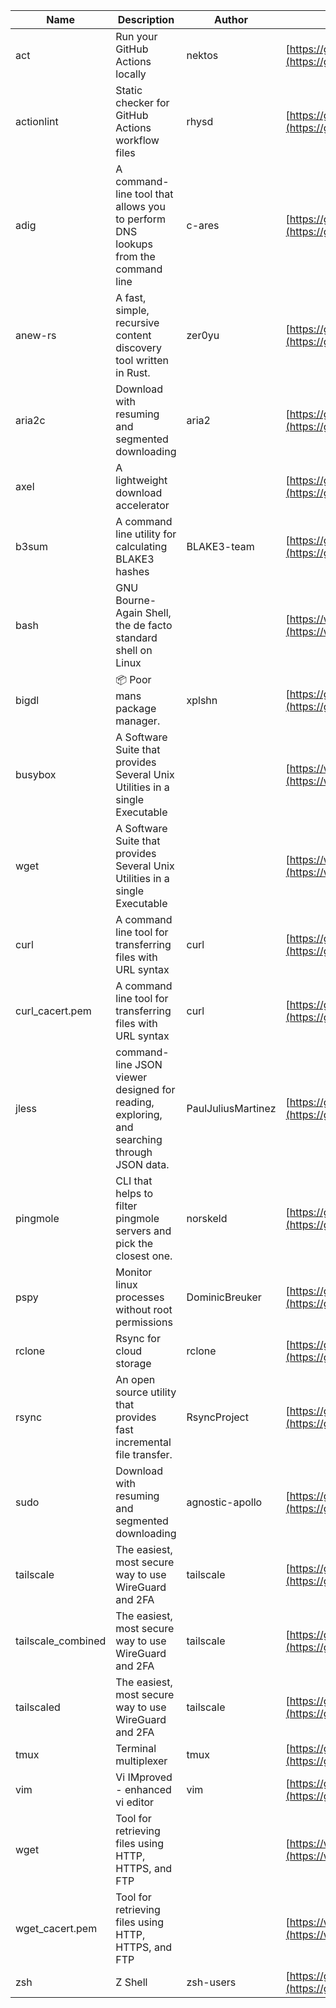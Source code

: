 | Name | Description | Author | WebURL | Repository | Stars | Version | Updated | Size | SHA256SUM | B3SUM | Source | Language | License |
| ---- | ----------- | ------ | ------ | ---------- | ----- | ------- | ------- | ---- | --- | ------|------ | -------- | ------- |
| act | Run your GitHub Actions locally | nektos | [https://github.com/nektos/act](https://github.com/nektos/act) | [https://github.com/nektos/act](https://github.com/nektos/act) | 52224 | v0.2.64 | 2024-07-11T14:29:34Z |  | e405ae63c997be75c9cfedd740ce1199330cc38ffee2f525220d15efcbd8aeee | fd4c957473851ebbb3da65314749318bbe5a639ccaa448e201c0c38f0a041877 | https://bin.ajam.dev/arm64_v8a_Android/act | Go | MIT License |
| actionlint | Static checker for GitHub Actions workflow files | rhysd | [https://github.com/rhysd/actionlint](https://github.com/rhysd/actionlint) | [https://github.com/rhysd/actionlint](https://github.com/rhysd/actionlint) | 2575 | v1.7.1 | 2024-07-02T09:12:41Z |  | 0a8c17b2b3208f327d5b0cd9c94910312f223f58905eba8a664f89bc28c493cd | cbab1cc80aaa8066aabb9d01534dc1d34cba475e6cb3679d520b8f98fbcb6d8e | https://bin.ajam.dev/arm64_v8a_Android/actionlint | Go | MIT License |
| adig | A command-line tool that allows you to perform DNS lookups from the command line | c-ares | [https://github.com/c-ares/c-ares](https://github.com/c-ares/c-ares) | [https://github.com/c-ares/c-ares](https://github.com/c-ares/c-ares) | 1806 | v1.32.1 | 2024-07-10T13:02:03Z |  | 8841875037cc939f1987e7533aa542c0dfadcfee5b85db6582f9bf05c2d2069d | 4e5b8e492df672c417323e49ee8d34e70c8af51b4b3b92f0403f9d05652d9994 | https://bin.ajam.dev/arm64_v8a_Android/adig | C | MIT License |
| anew-rs | A fast, simple, recursive content discovery tool written in Rust. | zer0yu | [https://github.com/zer0yu/anew](https://github.com/zer0yu/anew) | [https://github.com/zer0yu/anew](https://github.com/zer0yu/anew) | 12 | v0.1.0 | 2024-05-08T12:29:15Z |  | 4398ef8f62aaff8169bae9ee6c86e1ac35191b4f1bd5464ea7c95aec8c33598d | 41c00fbad0a78bebc8700edfbd5cec1b6c49f8b9d44ce39e5d17393a7ac5ae6d | https://bin.ajam.dev/arm64_v8a_Android/anew-rs | Rust | MIT License |
| aria2c | Download with resuming and segmented downloading | aria2 | [https://github.com/aria2/aria2](https://github.com/aria2/aria2) | [https://github.com/aria2/aria2](https://github.com/aria2/aria2) | 34194 | release-1.37.0 | 2024-06-30T12:47:39Z |  | 87fe9c669ca80a411364c3a3f94bbbc7ae4f0d06e7150d56f6fa63a8b9894fc5 | 1488402fda590685015d91cc25e08f424be59320f9162b15036447eab37eac2f | https://bin.ajam.dev/arm64_v8a_Android/aria2c | C++ | GNU General Public License v2.0 |
| axel | A lightweight download accelerator |  | [https://github.com/axel/axel](https://github.com/axel/axel) | [https://github.com/axel/axel](https://github.com/axel/axel) |  |  |  |  | 0fa350dce2be93e91a5502fdc97c3411811a00a1601cb65dc8a3bec906c00d04 | 9ac4517618a8c7f057ec37ad91424ee95ce15209319541501b09ac4b7fb533ee | https://bin.ajam.dev/arm64_v8a_Android/axel |  |  |
| b3sum | A command line utility for calculating BLAKE3 hashes | BLAKE3-team | [https://github.com/BLAKE3-team/BLAKE3](https://github.com/BLAKE3-team/BLAKE3) | [https://github.com/BLAKE3-team/BLAKE3](https://github.com/BLAKE3-team/BLAKE3) | 4939 | 1.5.1 | 2024-07-11T19:21:06Z |  | 244584dfb2f9a36e51ff1e85a31d2fd56c1085918e171346c91d7518552d4dca | 6dbae4bb2a7b853915867e345576bc8287cf89a5ccac85e23afc1e54164ee9b5 | https://bin.ajam.dev/arm64_v8a_Android/b3sum | Assembly | Apache License 2.0 |
| bash | GNU Bourne-Again Shell, the de facto standard shell on Linux |  | [https://www.bash.ws/](https://www.bash.ws/) | []() |  |  |  |  | e32e3771844a60684333e8365abaf29bd5725fe2ee57f91a8f18e4de2c42b588 | 0f549a7937ff3a6cb473e40f14ac4eb9927ccfe82e30f3d5b1a15d8e07833fbf | https://bin.ajam.dev/arm64_v8a_Android/bash |  |  |
| bigdl | 📦 Poor mans package manager. | xplshn | [https://github.com/xplshn/bigdl](https://github.com/xplshn/bigdl) | [https://github.com/xplshn/bigdl](https://github.com/xplshn/bigdl) | 8 | 1.6.9 | 2024-07-11T17:00:59Z |  | c5047fc6877fbcfff8d23f40fb31bf3fc996ddc9bda4a52d8184682d64c23271 | deff3968b1715730ad2a8debbcf54b082495f4262abc057dc42adf25fb6b2ca0 | https://bin.ajam.dev/arm64_v8a_Android/bigdl | Go | Other |
| busybox | A Software Suite that provides Several Unix Utilities in a single Executable |  | [https://www.busybox.net/](https://www.busybox.net/) | []() |  |  |  |  | 5dfd13f45846960aa9fbe11557e7ae38afecd656077048cb7f6c1065fdd64444 | 52e1652b9ed45b2852b123a43c7ee6f094e242963c099411e35d9c6f3279e199 | https://bin.ajam.dev/arm64_v8a_Android/busybox |  |  |
| wget | A Software Suite that provides Several Unix Utilities in a single Executable |  | [https://www.busybox.net/](https://www.busybox.net/) | []() |  |  |  |  | ed40ba598dfa2f84d0abac2ad37a65b4ad7cedb1be841d684041076ad545475b | d931aaa89267558367d24726805e7110b71ebb476d6852cdda1d71bf5bb455cf | https://bin.ajam.dev/arm64_v8a_Android/wget |  |  |
| curl | A command line tool for transferring files with URL syntax | curl | [https://github.com/curl/curl](https://github.com/curl/curl) | [https://github.com/curl/curl](https://github.com/curl/curl) | 34842 | curl-8_8_0 | 2024-07-11T21:09:52Z |  | 9c4aa5a09c7086e04813aa991ad996ef6b8968ae4c7556ba7a0467ea0497a6ab | 6d0555aeb5ca558f5226d5979ee2a5cacb71e20660645f7392e9beebfa0f7687 | https://bin.ajam.dev/arm64_v8a_Android/curl | C | Other |
| curl_cacert.pem | A command line tool for transferring files with URL syntax | curl | [https://github.com/curl/curl](https://github.com/curl/curl) | [https://github.com/curl/curl](https://github.com/curl/curl) | 34842 | curl-8_8_0 | 2024-07-11T21:09:52Z |  | 1bf458412568e134a4514f5e170a328d11091e071c7110955c9884ed87972ac9 | d0993af134271f1511e1b5f01a2bfe216d4bf22d8c5d0f9cd60f9f6b9626d65e | https://bin.ajam.dev/arm64_v8a_Android/curl_cacert.pem | C | Other |
| jless | command-line JSON viewer designed for reading, exploring, and searching through JSON data. | PaulJuliusMartinez | [https://github.com/PaulJuliusMartinez/jless](https://github.com/PaulJuliusMartinez/jless) | [https://github.com/PaulJuliusMartinez/jless](https://github.com/PaulJuliusMartinez/jless) | 4612 | v0.9.0 | 2024-06-01T20:34:10Z |  | 23718272c685d8f0d085e22aaefb39acae91d95936011e8c8512443c9d140796 | 90d9e869047e75d2b8be16ffd3e0bcf8942704be311cbcf5c963d2573a66270d | https://bin.ajam.dev/arm64_v8a_Android/jless | Rust | MIT License |
| pingmole | CLI that helps to filter pingmole servers and pick the closest one. | norskeld | [https://github.com/norskeld/pingmole](https://github.com/norskeld/pingmole) | [https://github.com/norskeld/pingmole](https://github.com/norskeld/pingmole) | 4 |  | 2024-04-16T11:28:34Z |  | d100ec79314586f271d0cff170eee8c1018ba81ad7820840558854cd190c94b6 | c867315bd673cf93077c963359f97d91b8a2e3c267a28dff86560886c94d88c5 | https://bin.ajam.dev/arm64_v8a_Android/pingmole | Rust | MIT License |
| pspy | Monitor linux processes without root permissions | DominicBreuker | [https://github.com/DominicBreuker/pspy](https://github.com/DominicBreuker/pspy) | [https://github.com/DominicBreuker/pspy](https://github.com/DominicBreuker/pspy) | 4746 | v1.2.1 | 2023-01-17T21:09:22Z |  | bb1352910c94134dd84e6acc1db03d3fd6ba4b72feec9bfe3a86b1f4dd32fbc8 | e59533ce3537473836963b0b2ef78ff3f150df3a4da282edfc3ad2ae6097efc5 | https://bin.ajam.dev/arm64_v8a_Android/pspy | Go | GNU General Public License v3.0 |
| rclone | Rsync for cloud storage | rclone | [https://github.com/rclone/rclone](https://github.com/rclone/rclone) | [https://github.com/rclone/rclone](https://github.com/rclone/rclone) | 45070 | v1.67.0 | 2024-07-10T14:44:43Z |  | dc308509d22d57bb190d3ec8921f432fa6322a7118035f7be734eac4f03a690b | 68ef630fccc072c29a11832d04cac23da135bc6dcca8fe7c81dcd773b4550157 | https://bin.ajam.dev/arm64_v8a_Android/rclone | Go | MIT License |
| rsync | An open source utility that provides fast incremental file transfer. | RsyncProject | [https://github.com/WayneD/rsync](https://github.com/WayneD/rsync) | [https://github.com/WayneD/rsync](https://github.com/WayneD/rsync) | 2514 | v3.3.0 | 2024-07-06T04:30:43Z |  | fcb386bd955ae68829b8d72b48d7c207bd825a20fa242154a442d2788e10ec56 | 7eb41272790f514550f1bb741a44a0f858e811b2706973b32a3b725d4cb4514e | https://bin.ajam.dev/arm64_v8a_Android/rsync | C | Other |
| sudo | Download with resuming and segmented downloading | agnostic-apollo | [https://github.com/agnostic-apollo/sudo](https://github.com/agnostic-apollo/sudo) | [https://github.com/agnostic-apollo/sudo](https://github.com/agnostic-apollo/sudo) | 82 | v0.2.0 | 2021-04-10T21:03:10Z |  | 9e56787b3ca489a9eb9e3a64f54944aa92c728d18576972ef7ef6bb10ca6462c | 261a7ec6cf5ed2fbc82f8128f2583eda7faeb8939b9e08143046f0b046e504ae | https://bin.ajam.dev/arm64_v8a_Android/sudo | Shell | MIT License |
| tailscale | The easiest, most secure way to use WireGuard and 2FA | tailscale | [https://github.com/tailscale/tailscale](https://github.com/tailscale/tailscale) | [https://github.com/tailscale/tailscale](https://github.com/tailscale/tailscale) | 17607 | v1.68.2 | 2024-07-11T20:57:19Z |  | 85d64dd1a3493210800071ae5b377480b479daff9a0b0f7448fc5889419e407f | 8c4449333600ec2b695113f3c13715fb164336a25ce1ce0dfe0315ae6474a262 | https://bin.ajam.dev/arm64_v8a_Android/tailscale | Go | BSD 3-Clause New or Revised License |
| tailscale_combined | The easiest, most secure way to use WireGuard and 2FA | tailscale | [https://github.com/tailscale/tailscale](https://github.com/tailscale/tailscale) | [https://github.com/tailscale/tailscale](https://github.com/tailscale/tailscale) | 17607 | v1.68.2 | 2024-07-11T20:57:19Z |  | 3c364ce5c08090f9f0d7511c2c8266c556d7b576700721b842ec735617d483d9 | 57a09e13f57db0650c060f22991d5518a40ec739a377171477921b4498b1c521 | https://bin.ajam.dev/arm64_v8a_Android/tailscale_combined | Go | BSD 3-Clause New or Revised License |
| tailscaled | The easiest, most secure way to use WireGuard and 2FA | tailscale | [https://github.com/tailscale/tailscale](https://github.com/tailscale/tailscale) | [https://github.com/tailscale/tailscale](https://github.com/tailscale/tailscale) | 17607 | v1.68.2 | 2024-07-11T20:57:19Z |  | 0957b365ce87dde24f726d48346f6ca89e345cf8bad21122547408a8e00ad047 | c84d966c4e173afe3a2e9400d2e75d80b9c6826089d4cec74433e7da63c20085 | https://bin.ajam.dev/arm64_v8a_Android/tailscaled | Go | BSD 3-Clause New or Revised License |
| tmux | Terminal multiplexer | tmux | [https://github.com/tmux/tmux](https://github.com/tmux/tmux) | [https://github.com/tmux/tmux](https://github.com/tmux/tmux) | 33801 | 3.4 | 2024-07-11T19:30:50Z |  | ecb58d647cd2c4940b2152523efa6ebabd896f7bc776b4f5de9000ebc348ba59 | ea4bf3c57066a4b2b1fbfc3ccd53811ecdf96f786cb979315f15e16202f9698d | https://bin.ajam.dev/arm64_v8a_Android/tmux | C | Other |
| vim | Vi IMproved - enhanced vi editor | vim | [https://github.com/vim/vim](https://github.com/vim/vim) | [https://github.com/vim/vim](https://github.com/vim/vim) | 35597 | v9.1.0568 | 2024-07-11T20:52:38Z |  | f29af13d962be8bf5b5cf4866497c6f8156669e43332a8401491a2547dd48a90 | 426b8f4fbbaa3c93698129e223905475dc0ff2f44c6138e81192b0eda06f3524 | https://bin.ajam.dev/arm64_v8a_Android/vim | Vim Script | Vim License |
| wget | Tool for retrieving files using HTTP, HTTPS, and FTP |  | [https://www.gnu.org/software/wget/](https://www.gnu.org/software/wget/) | []() |  |  |  |  | ed40ba598dfa2f84d0abac2ad37a65b4ad7cedb1be841d684041076ad545475b | d931aaa89267558367d24726805e7110b71ebb476d6852cdda1d71bf5bb455cf | https://bin.ajam.dev/arm64_v8a_Android/wget |  |  |
| wget_cacert.pem | Tool for retrieving files using HTTP, HTTPS, and FTP |  | [https://www.gnu.org/software/wget/](https://www.gnu.org/software/wget/) | []() |  |  |  |  | 1bf458412568e134a4514f5e170a328d11091e071c7110955c9884ed87972ac9 | d0993af134271f1511e1b5f01a2bfe216d4bf22d8c5d0f9cd60f9f6b9626d65e | https://bin.ajam.dev/arm64_v8a_Android/wget_cacert.pem |  |  |
| zsh | Z Shell | zsh-users | [https://github.com/zsh-users/zsh](https://github.com/zsh-users/zsh) | [https://github.com/zsh-users/zsh](https://github.com/zsh-users/zsh) | 3539 | zsh-5.9 | 2024-07-04T03:01:37Z |  | deab51c4a78d775fc21dfa9c59bc92727103b65b4b70ef419673546318342b64 | 9d184c3482f15021494ee12ec0641ecbf00830d9264bf08df7f95b7802252535 | https://bin.ajam.dev/arm64_v8a_Android/zsh | C | Other |
